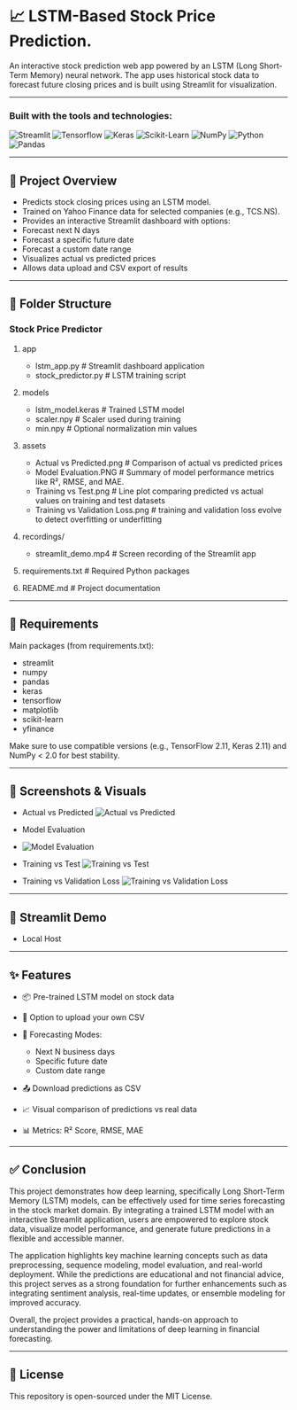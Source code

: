 # 📈 LSTM-Based Stock Price Prediction.

An interactive stock prediction web app powered by an LSTM (Long Short-Term Memory) neural network. The app uses historical stock data to forecast future closing prices and is built using Streamlit for visualization.


---

### Built with the tools and technologies:
<p>
    <img src="https://img.shields.io/badge/-Streamlit-000000?style=for-the-badge&logo=streamlit&logoColor=white" alt="Streamlit">
    <img src="https://img.shields.io/badge/-Tensorflow-FF6F00?style=for-the-badge&logo=tensorflow&logoColor=white" alt="Tensorflow">
    <img src="https://img.shields.io/badge/-Keras-D00000?style=for-the-badge&logo=keras&logoColor=white" alt="Keras">
    <img src="https://img.shields.io/badge/-ScikitLearn-F7931E?style=for-the-badge&logo=scikit-learn&logoColor=white" alt="Scikit-Learn">
    <img src="https://img.shields.io/badge/-NumPy-013243?style=for-the-badge&logo=numpy&logoColor=white" alt="NumPy">
    <img src="https://img.shields.io/badge/-Python-3776AB?style=for-the-badge&logo=python&logoColor=white" alt="Python">
    <img src="https://img.shields.io/badge/-Pandas-150458?style=for-the-badge&logo=pandas&logoColor=white" alt="Pandas">

---

## 🧠 Project Overview

-  Predicts stock closing prices using an LSTM model.
-  Trained on Yahoo Finance data for selected companies (e.g., TCS.NS).
-  Provides an interactive Streamlit dashboard with options:
  - Forecast next N days
  - Forecast a specific future date
  - Forecast a custom date range
-  Visualizes actual vs predicted prices
-  Allows data upload and CSV export of results

---

## 📁 Folder Structure

### Stock Price Predictor
1. app
   - lstm_app.py # Streamlit dashboard application
   - stock_predictor.py # LSTM training script

2. models
   - lstm_model.keras # Trained LSTM model
   - scaler.npy # Scaler used during training
   - min.npy # Optional normalization min values

3. assets
   - Actual vs Predicted.png # Comparison of actual vs predicted prices
   - Model Evaluation.PNG # Summary of model performance metrics like R², RMSE, and MAE.
   - Training vs Test.png # Line plot comparing predicted vs actual values on training and test datasets
   - Training vs Validation Loss.png # training and validation loss evolve to detect overfitting or underfitting
     
4. recordings/
   -  streamlit_demo.mp4 # Screen recording of the Streamlit app

5. requirements.txt # Required Python packages

6.  README.md # Project documentation
---
## 🧾 Requirements

Main packages (from requirements.txt):

- streamlit
- numpy
- pandas
- keras
- tensorflow
- matplotlib
- scikit-learn
- yfinance

Make sure to use compatible versions (e.g., TensorFlow 2.11, Keras 2.11) and NumPy < 2.0 for best stability.

---

## 📸 Screenshots & Visuals
- Actual vs Predicted ![Actual vs Predicted](https://github.com/user-attachments/assets/18d823da-229b-4f87-8dcf-1de6ff93dfdb)

- Model Evaluation
- ![Model Evaluation](https://github.com/user-attachments/assets/87664c4d-573c-4586-ab8f-97fc205cc6af)

- Training vs Test ![Training vs Test](https://github.com/user-attachments/assets/dd7cded5-cde7-4ed8-835f-989a2244ed18)

- Training vs Validation Loss ![Training vs Validation Loss](https://github.com/user-attachments/assets/c6c442c0-ed8f-467e-98cc-278767f200b6)


---
## 🎥 Streamlit Demo
- Local Host
---
## ✨ Features

- 📦 Pre-trained LSTM model on stock data

- 📂 Option to upload your own CSV

- 🔁 Forecasting Modes:
  - Next N business days
  - Specific future date
  - Custom date range

- 📤 Download predictions as CSV

- 📈 Visual comparison of predictions vs real data

- 📊 Metrics: R² Score, RMSE, MAE

---

## ✅ Conclusion

This project demonstrates how deep learning, specifically Long Short-Term Memory (LSTM) models, can be effectively used for time series forecasting in the stock market domain. By integrating a trained LSTM model with an interactive Streamlit application, users are empowered to explore stock data, visualize model performance, and generate future predictions in a flexible and accessible manner.

The application highlights key machine learning concepts such as data preprocessing, sequence modeling, model evaluation, and real-world deployment. While the predictions are educational and not financial advice, this project serves as a strong foundation for further enhancements such as integrating sentiment analysis, real-time updates, or ensemble modeling for improved accuracy.

Overall, the project provides a practical, hands-on approach to understanding the power and limitations of deep learning in financial forecasting.

----

## 📄 License

This repository is open-sourced under the MIT License.

